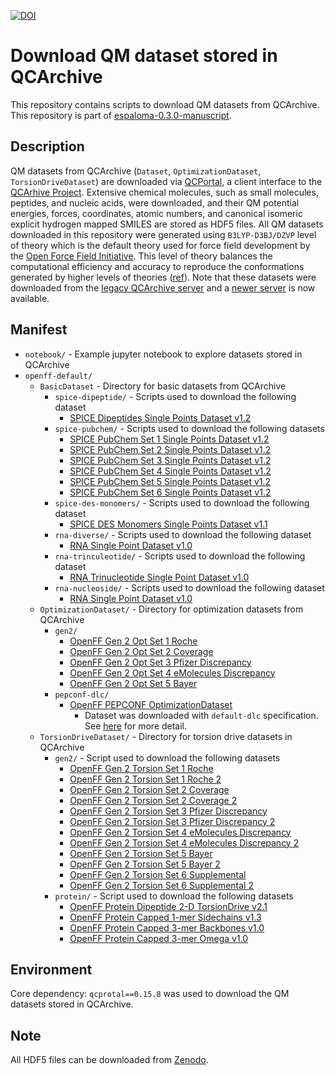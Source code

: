 
[![DOI](https://zenodo.org/badge/DOI/10.5281/zenodo.8148817.svg)](https://doi.org/10.5281/zenodo.8148817)

# Download QM dataset stored in QCArchive
This repository contains scripts to download QM datasets from QCArchive. This repository is part of [espaloma-0.3.0-manuscript](https://github.com/choderalab/espaloma-0.3.0-manuscript).

## Description
QM datasets from QCArchive (`Dataset`, `OptimizationDataset`, `TorsionDriveDataset`) are downloaded via [QCPortal](https://docs.qcarchive.molssi.org/projects/QCPortal/en/latest/), a client interface to the [QCArhive Project](http://docs.qcarchive.molssi.org/en/latest/). Extensive chemical molecules, such as small molecules, peptides, and nucleic acids, were downloaded, and their QM potential energies, forces, coordinates, atomic numbers, and canonical isomeric explicit hydrogen mapped SMILES are stored as HDF5 files. All QM datasets downloaded in this repository were generated using `B3LYP-D3BJ/DZVP` level of theory which is the default theory used for force field development by the [Open Force Field Initiative](https://openforcefield.org/). This level of theory balances the computational efficiency and accuracy to reproduce the conformations generated by higher levels of theories ([ref](https://zenodo.org/record/7548777)). Note that these datasets were downloaded from the [legacy QCArchive server](http://docs.qcarchive.molssi.org/en/latest/) and a [newer server](https://molssi.github.io/QCFractal/) is now available.

## Manifest
- `notebook/` - Example jupyter notebook to explore datasets stored in QCArchive
- `openff-default/`
    - `BasicDataset` - Directory for basic datasets from QCArchive
        - `spice-dipeptide/` - Scripts used to download the following dataset
            - [SPICE Dipeptides Single Points Dataset v1.2](https://github.com/openforcefield/qca-dataset-submission/tree/master/submissions/2021-11-08-QMDataset-Dipeptide-single-points)
        - `spice-pubchem/` - Scripts used to download the following datasets
            - [SPICE PubChem Set 1 Single Points Dataset v1.2](https://github.com/openforcefield/qca-dataset-submission/tree/master/submissions/2021-11-08-QMDataset-pubchem-set1-single-points)
            - [SPICE PubChem Set 2 Single Points Dataset v1.2](https://github.com/openforcefield/qca-dataset-submission/tree/master/submissions/2021-11-09-QMDataset-pubchem-set2-single-points)
            - [SPICE PubChem Set 3 Single Points Dataset v1.2](https://github.com/openforcefield/qca-dataset-submission/tree/master/submissions/2021-11-09-QMDataset-pubchem-set3-single-points)
            - [SPICE PubChem Set 4 Single Points Dataset v1.2](https://github.com/openforcefield/qca-dataset-submission/tree/master/submissions/2021-11-09-QMDataset-pubchem-set4-single-points)
            - [SPICE PubChem Set 5 Single Points Dataset v1.2](https://github.com/openforcefield/qca-dataset-submission/tree/master/submissions/2021-11-09-QMDataset-pubchem-set5-single-points)
            - [SPICE PubChem Set 6 Single Points Dataset v1.2](https://github.com/openforcefield/qca-dataset-submission/tree/master/submissions/2021-11-09-QMDataset-pubchem-set6-single-points)
        - `spice-des-monomers/` - Scripts used to download the following dataset
            - [SPICE DES Monomers Single Points Dataset v1.1](https://github.com/openforcefield/qca-dataset-submission/tree/master/submissions/2021-11-15-QMDataset-DES-monomers-single-points)
        - `rna-diverse/` - Scripts used to download the following dataset
            - [RNA Single Point Dataset v1.0](https://github.com/openforcefield/qca-dataset-submission/tree/master/submissions/2022-07-07-RNA-basepair-triplebase-single-points)
        - `rna-trinculeotide/` - Scripts used to download the following dataset
            - [RNA Trinucleotide Single Point Dataset v1.0](https://github.com/openforcefield/qca-dataset-submission/tree/master/submissions/2022-10-21-RNA-trinucleotide-single-points)
        - `rna-nucleoside/` - Scripts used to download the following dataset
            - [RNA Single Point Dataset v1.0](https://github.com/openforcefield/qca-dataset-submission/tree/master/submissions/2023-03-09-RNA-nucleoside-single-points)
    - `OptimizationDataset/` - Directory for optimization datasets from QCArchive
        - `gen2/`
            - [OpenFF Gen 2 Opt Set 1 Roche](https://github.com/openforcefield/qca-dataset-submission/tree/master/submissions/2020-03-20-OpenFF-Gen-2-Optimization-Set-1-Roche)
            - [OpenFF Gen 2 Opt Set 2 Coverage](https://github.com/openforcefield/qca-dataset-submission/tree/master/submissions/2020-03-20-OpenFF-Gen-2-Optimization-Set-2-Coverage)
            - [OpenFF Gen 2 Opt Set 3 Pfizer Discrepancy](https://github.com/openforcefield/qca-dataset-submission/tree/master/submissions/2020-03-20-OpenFF-Gen-2-Optimization-Set-3-Pfizer-Discrepancy)
            - [OpenFF Gen 2 Opt Set 4 eMolecules Discrepancy](https://github.com/openforcefield/qca-dataset-submission/tree/master/submissions/2020-03-20-OpenFF-Gen-2-Optimization-Set-4-eMolecules-Discrepancy)
            - [OpenFF Gen 2 Opt Set 5 Bayer](https://github.com/openforcefield/qca-dataset-submission/tree/master/submissions/2020-03-20-OpenFF-Gen-2-Optimization-Set-5-Bayer)
        - `pepconf-dlc/`
            - [OpenFF PEPCONF OptimizationDataset](https://github.com/openforcefield/qca-dataset-submission/tree/master/submissions/2020-10-26-PEPCONF-Optimization)
                - Dataset was downloaded with `default-dlc` specification. See [here](https://github.com/openforcefield/qca-dataset-submission/issues/322) for more detail.
    - `TorsionDriveDataset/` - Directory for torsion drive datasets in QCArchive
        - `gen2/` - Script used to download the following datasets
            - [OpenFF Gen 2 Torsion Set 1 Roche](https://github.com/openforcefield/qca-dataset-submission/tree/master/submissions/2020-03-12-OpenFF-Gen-2-Torsion-Set-1-Roche)
            - [OpenFF Gen 2 Torsion Set 1 Roche 2](https://github.com/openforcefield/qca-dataset-submission/tree/master/submissions/2020-03-23-OpenFF-Gen-2-Torsion-Set-1-Roche-2)
            - [OpenFF Gen 2 Torsion Set 2 Coverage](https://github.com/openforcefield/qca-dataset-submission/tree/master/submissions/2020-03-12-OpenFF-Gen-2-Torsion-Set-2-Coverage)
            - [OpenFF Gen 2 Torsion Set 2 Coverage 2](https://github.com/openforcefield/qca-dataset-submission/tree/master/submissions/2020-03-23-OpenFF-Gen-2-Torsion-Set-2-Coverage-2)
            - [OpenFF Gen 2 Torsion Set 3 Pfizer Discrepancy](https://github.com/openforcefield/qca-dataset-submission/tree/master/submissions/2020-03-12-OpenFF-Gen-2-Torsion-Set-3-Pfizer-Discrepancy)
            - [OpenFF Gen 2 Torsion Set 3 Pfizer Discrepancy 2](https://github.com/openforcefield/qca-dataset-submission/tree/master/submissions/2020-03-23-OpenFF-Gen-2-Torsion-Set-3-Pfizer-Discrepancy-2)
            - [OpenFF Gen 2 Torsion Set 4 eMolecules Discrepancy](https://github.com/openforcefield/qca-dataset-submission/tree/master/submissions/2020-03-12-OpenFF-Gen-2-Torsion-Set-4-eMolecules-Discrepancy)
            - [OpenFF Gen 2 Torsion Set 4 eMolecules Discrepancy 2](https://github.com/openforcefield/qca-dataset-submission/tree/master/submissions/2020-03-23-OpenFF-Gen-2-Torsion-Set-4-eMolecules-Discrepancy-2)
            - [OpenFF Gen 2 Torsion Set 5 Bayer](https://github.com/openforcefield/qca-dataset-submission/tree/master/submissions/2020-03-12-OpenFF-Gen-2-Torsion-Set-5-Bayer)
            - [OpenFF Gen 2 Torsion Set 5 Bayer 2](https://github.com/openforcefield/qca-dataset-submission/tree/master/submissions/2020-03-26-OpenFF-Gen-2-Torsion-Set-5-Bayer-2)
            - [OpenFF Gen 2 Torsion Set 6 Supplemental](https://github.com/openforcefield/qca-dataset-submission/tree/master/submissions/2020-03-12-OpenFF-Gen-2-Torsion-Set-6-supplemental)
            - [OpenFF Gen 2 Torsion Set 6 Supplemental 2](https://github.com/openforcefield/qca-dataset-submission/tree/master/submissions/2020-03-26-OpenFF-Gen-2-Torsion-Set-6-supplemental-2)
        - `protein/` - Script used to download the following datasets
            - [OpenFF Protein Dipeptide 2-D TorsionDrive v2.1](https://github.com/openforcefield/qca-dataset-submission/tree/master/submissions/2021-11-18-OpenFF-Protein-Dipeptide-2D-TorsionDrive)
            - [OpenFF Protein Capped 1-mer Sidechains v1.3](https://github.com/openforcefield/qca-dataset-submission/tree/master/submissions/2022-02-10-OpenFF-Protein-Capped-1-mer-Sidechains)
            - [OpenFF Protein Capped 3-mer Backbones v1.0](https://github.com/openforcefield/qca-dataset-submission/tree/master/submissions/2022-05-30-OpenFF-Protein-Capped-3-mer-Backbones)
            - [OpenFF Protein Capped 3-mer Omega v1.0](https://github.com/openforcefield/qca-dataset-submission/tree/master/submissions/2023-02-06-OpenFF-Protein-Capped-3-mer-Omega)

## Environment
Core dependency: `qcprotal==0.15.8` was used to download the QM datasets stored in QCArchive.


## Note
All HDF5 files can be downloaded from [Zenodo](https://doi.org/10.5281/zenodo.8148817).